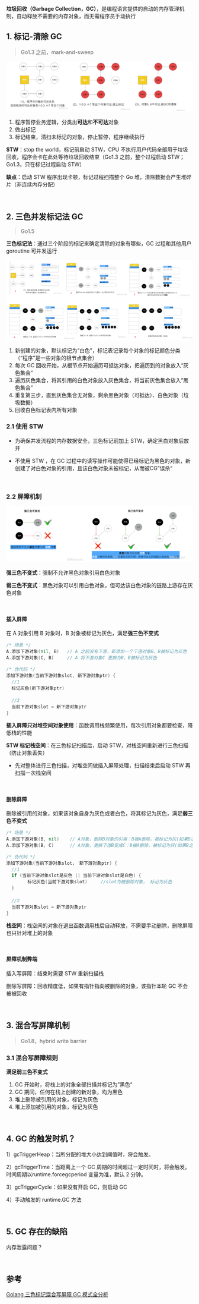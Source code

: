 **垃圾回收（Garbage Collection，GC）**，是编程语言提供的自动的内存管理机制，自动释放不需要的内存对象，而无需程序员手动执行

## 1. 标记-清除 GC

> Go1.3 之前，mark-and-sweep

![image-20240329193732854](../../static/image-20240329193732854.png)

1. 程序暂停业务逻辑，分类出**可达**和**不可达**对象
2. 做出标记
3. 标记结束，清扫未标记的对象，停止暂停，程序继续执行

**STW**：stop the world，标记前启动 STW，CPU 不执行用户代码全部用于垃圾回收，程序会卡在此处等待垃圾回收结束（Go1.3 之前，整个过程启动 STW；Go1.3，只在标记过程启动 STW）

**缺点**：启动 STW 程序出现卡顿，标记过程扫描整个 Go 堆，清除数据会产生堆碎片（非连续内存分配）

<br>

## 2. 三色并发标记法 GC

> Go1.5

**三色标记法**：通过三个阶段的标记来确定清除的对象有哪些，GC 过程和其他用户 goroutine 可并发运行

![image-20240329195722314](../../static/image-20240329195722314.png)

1. 新创建的对象，默认标记为“白色”，标记表记录每个对象的标记颜色分类
    （“程序”是一些对象的根节点集合）
2. 每次 GC 回收开始，从根节点开始遍历可抵达对象，把遍历到的对象放入“灰色集合”
3. 遍历灰色集合，将其引用的白色对象放入灰色集合，将当前灰色集合放入“黑色集合”
4. 重复第三步，直到灰色集合无对象，剩余黑色对象（可抵达）、白色对象（垃圾数据）
5. 回收白色标记表内所有对象

### 2.1 使用 STW

- 为确保并发流程的内存数据安全，三色标记前加上 STW，确定黑白对象后放开

- 不使用 STW ，在 GC 过程中的读写操作可能使得已经标记为黑色的对象，新创建了对白色对象的引用，且该白色对象未被标记，从而被CG”误杀“

<br>

### 2.2 屏障机制

![image-20240329201238628](../../static/image-20240329201238628.png)

**强三色不变式**：强制不允许黑色对象引用白色对象

**弱三色不变式**：黑色对象可以引用白色对象，但可达该白色对象的链路上游存在灰色对象

<br>

#### 插入屏障

在 A 对象引用 B 对象时，B 对象被标记为灰色，满足**强三色不变式**

```go
/* 场景 */
A.添加下游对象(nil, B)   // A 之前没有下游，新添加一个下游对象B，B被标记为灰色
A.添加下游对象(C, B)     // A 将下游对象C 更换为B，B被标记为灰色
```

```go
/* 伪代码 */
添加下游对象(当前下游对象slot, 新下游对象ptr) {   
  //1
  标记灰色(新下游对象ptr)   
  
  //2
  当前下游对象slot = 新下游对象ptr  				  
}
```

**插入屏障只对堆空间对象使用**：函数调用栈频繁使用，每次引用对象都要检查，降低栈的性能

**STW 标记栈空间**：在三色标记扫描后，启动 STW，对栈空间重新进行三色扫描（防止对象丢失）

- 先对整体进行三色扫描，对堆空间做插入屏障处理，扫描结束后启动 STW 再扫描一次栈空间

<br>

#### 删除屏障

删除被引用的对象，如果该对象自身为灰色或者白色，将其标记为灰色，满足**弱三色不变式**

```go
/* 场景 */
A.添加下游对象(B, nil)	// A对象，删除B对象的引用：B被A删除，被标记为灰(如果B之前为白)
A.添加下游对象(B, C)		// A对象，更换下游B变成C：B被A删除，被标记为灰(如果B之前为白)
```

```go
/* 伪代码 */
添加下游对象(当前下游对象slot， 新下游对象ptr) {
  //1
  if (当前下游对象slot是灰色 || 当前下游对象slot是白色) {
  		标记灰色(当前下游对象slot)     //slot为被删除对象， 标记为灰色
  }
  
  //2
  当前下游对象slot = 新下游对象ptr
}
```

**栈空间**：栈空间的对象在退出函数调用栈后自动释放，不需要手动删除，删除屏障也只针对堆上的对象

<br>

#### 屏障机制弊端

插入写屏障：结束时需要 STW 重新扫描栈

删除写屏障：回收精度低，如果有指针指向被删除的对象，该指针本轮 GC 不会被被回收

<br>

## 3. 混合写屏障机制

> Go1.8，hybrid write barrier

### 3.1 混合写屏障规则

**满足弱三色不变式**

1. GC 开始时，将栈上的对象全部扫描并标记为”黑色“
2. GC 期间，任何在栈上创建的新对象，均为黑色
3. 堆上删除被引用的对象，标记为灰色
4. 堆上添加被引用的对象，标记为灰色

<br>

## 4. GC 的触发时机？

1）gcTriggerHeap：当所分配的堆大小达到阈值时，将会触发。

2）gcTriggerTime：当距离上一个 GC 周期的时间超过一定时间时，将会触发。时间周期以runtime.forcegcperiod 变量为准，默认 2 分钟。

3）gcTriggerCycle：如果没有开启 GC，则启动 GC

4）手动触发的 runtime.GC 方法

<br>

## 5. GC 存在的缺陷

内存泄露问题？



<br>

## 参考

[Golang 三色标记混合写屏障 GC 模式全分析](https://www.yuque.com/aceld/golang/zhzanb#d067ac74)


